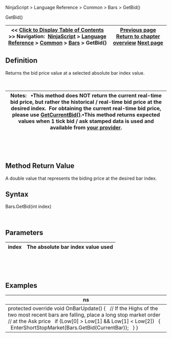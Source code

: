 ﻿


NinjaScript \> Language Reference \> Common \> Bars \> GetBid()






















GetBid()







| \<\< [Click to Display Table of Contents](getbid.md) \>\> **Navigation:**     [NinjaScript](ninjascript.md) \> [Language Reference](language_reference_wip.md) \> [Common](common.md) \> [Bars](bars.md) \> GetBid() | [Previous page](getbar.md) [Return to chapter overview](bars.md) [Next page](getclose.md) |
| --- | --- |











## Definition


Returns the bid price value at a selected absolute bar index value.


 




| Notes:    •This method does NOT return the current real\-time bid price, but rather the historical / real\-time bid price at the desired index.  For obtaining the current real\-time bid price, please use [GetCurrentBid()](getcurrentbid.md).•This method returns expected values when 1 tick bid / ask stamped data is used and available from [your provider](data_by_provider.md). |
| --- |



 


 


## Method Return Value


A double value that represents the biding price at the desired bar index.


## 


## Syntax


Bars.GetBid(int index)


 


## Parameters




| index | The absolute bar index value used |
| --- | --- |



 


 


## Examples




| ns |
| --- |
| protected override void OnBarUpdate() {    // If the Highs of the two most recent bars are falling, place a long stop market order    // at the Ask price    if (Low\[0] \> Low\[1] \&\& Low\[1] \< Low\[2])    {      EnterShortStopMarket(Bars.GetBid(CurrentBar));    } } |









